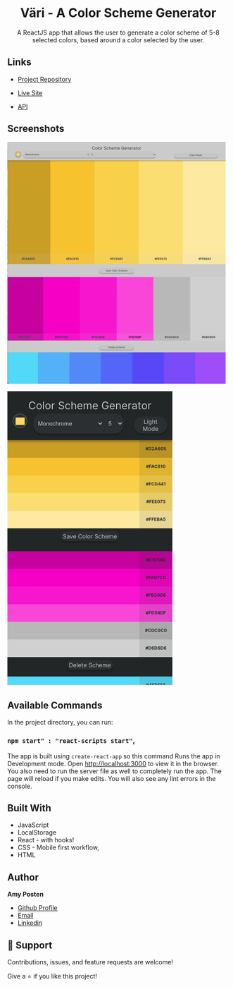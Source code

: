 <h1 align="center">Väri - A Color Scheme Generator</h1>

<p align="center">A ReactJS app that allows the user to generate a color scheme of 5-8 selected colors, based around a color selected by the user. </p>

## Links

- [Project Repository](https://github.com/aeposten/color-scheme-generator-react "Color Scheme Generator Repo")

- [Live Site](https://color-scheme-react.netlify.app/ "Live View")

- [API](https://www.thecolorapi.com/ "The Color API")

## Screenshots

![Desktop](/screenshots/screenshotDesktop.png "Desktop")

![Mobile](/screenshots/screenshotMobile.png)


## Available Commands

In the project directory, you can run:

### `npm start" : "react-scripts start"`,

The app is built using `create-react-app` so this command Runs the app in Development mode. Open [http://localhost:3000](http://localhost:3000) to view it in the browser. You also need to run the server file as well to completely run the app. The page will reload if you make edits.
You will also see any lint errors in the console.


## Built With

- JavaScript
- LocalStorage
- React - with hooks!
- CSS - Mobile first workflow, 
- HTML


## Author

**Amy Posten**

- [Github Profile](https://github.com/aeposten "Amy Posten")
- [Email](mailto:amy@amyposten.op?subject=Project )
- [Linkedin](https://www.linkedin.com/in/aeposten/ "Connect On Linkedin")

## 🤝 Support

Contributions, issues, and feature requests are welcome!

Give a ⭐️ if you like this project!